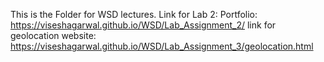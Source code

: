 This is the Folder for WSD lectures.
Link for Lab 2: Portfolio: https://viseshagarwal.github.io/WSD/Lab_Assignment_2/
link for geolocation website: https://viseshagarwal.github.io/WSD/Lab_Assignment_3/geolocation.html
